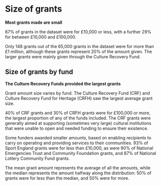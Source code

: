 # Size of grants

**Most grants made are small**

67% of grants in the dataset were for £10,000 or less, with a further 29% for between £10,000 and £100,000.

Only 148 grants out of the 65,000 grants in the dataset were for more than £1 million, although these grants represent 20% of the amount given. The larger grants were mainly given through the Culture Recovery Fund.

<div class="flourish-embed flourish-chart" data-src="visualisation/7924832"></div>

## Size of grants by fund

**The Culture Recovery Funds provided the largest grants**

Grant amount size varies by fund. The Culture Recovery Fund (CRF) and Culture Recovery Fund for Heritage (CRFH) saw the largest average grant size. 

40% of CRF grants and 30% of CRFH grants were for £100,000 or more, the largest proportion of any of the funds included. The CRF grants were generally aimed at supporting (sometimes very large) cultural institutions that were unable to open and needed funding to ensure their existence.

Some funders awarded smaller amounts, based on enabling recipients to carry on operating and providing services to their communities. 93% of Sport England grants were for less than £10,000, as were 90% of National Emergencies Trust and Community Foundation grants, and 87% of National Lottery Community Fund grants.

The mean grant amount represents the average of all the amounts, while the median represents the amount halfway along the distribution: 50% of grants were for less than the median, and 50% were for more.

<div class="flourish-embed flourish-chart" data-src="visualisation/7924834"></div>
